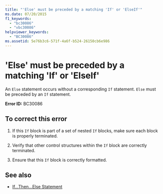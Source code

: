 ```yaml
---
title: "'Else' must be preceded by a matching 'If' or 'ElseIf'"
ms.date: 07/20/2015
f1_keywords: 
  - "bc30086"
  - "vbc30086"
helpviewer_keywords: 
  - "BC30086"
ms.assetid: 5e76b3c6-571f-4a6f-b524-26150cb6e986
---
```

# 'Else' must be preceded by a matching 'If' or 'ElseIf'
An `Else` statement occurs without a corresponding `If` statement. `Else` must be preceded by an `If` statement.  
  
 **Error ID:** BC30086  
  
## To correct this error  
  
1.  If this `If` block is part of a set of nested `If` blocks, make sure each block is properly terminated.  
  
2.  Verify that other control structures within the `If` block are correctly terminated.  
  
3.  Ensure that this `If` block is correctly formatted.  
  
## See also
- [If...Then...Else Statement](../../visual-basic/language-reference/statements/if-then-else-statement.md)
